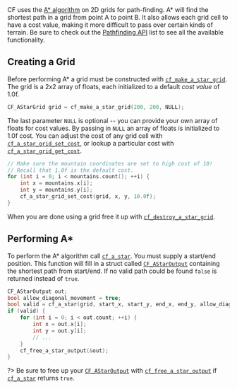 [](../header.md ':include')

<br>

CF uses the [A\* algorithm](https://en.wikipedia.org/wiki/A*_search_algorithm) on 2D grids for path-finding. A\* will find the shortest path in a grid from point A to point B. It also allows each grid cell to have a cost value, making it more difficult to pass over certain kinds of terrain. Be sure to check out the [Pathfinding API](https://randygaul.github.io/cute_framework/#/api_reference?id=pathfinding) list to see all the available functionality.

## Creating a Grid

Before performing A\* a grid must be constructed with [`cf_make_a_star_grid`](https://randygaul.github.io/cute_framework/#/pathfinding/cf_make_a_star_grid). The grid is a 2x2 array of floats, each initialized to a default _cost value_ of 1.0f.

```cpp
CF_AStarGrid grid = cf_make_a_star_grid(200, 200, NULL);
```

The last parameter `NULL` is optional -- you can provide your own array of floats for cost values. By passing in `NULL` an array of floats is initialized to 1.0f cost. You can adjust the cost of any grid cell with [`cf_a_star_grid_set_cost`](https://randygaul.github.io/cute_framework/#/pathfinding/cf_a_star_grid_set_cost), or lookup a particular cost with [`cf_a_star_grid_get_cost`](https://randygaul.github.io/cute_framework/#/pathfinding/cf_a_star_grid_get_cost).

```cpp
// Make sure the mountain coordinates are set to high cost of 10!
// Recall that 1.0f is the default cost.
for (int i = 0; i < mountains.count(); ++i) {
	int x = mountains.x[i];
	int y = mountains.y[i];
	cf_a_star_grid_set_cost(grid, x, y, 10.0f);
}
```

When you are done using a grid free it up with [`cf_destroy_a_star_grid`](https://randygaul.github.io/cute_framework/#/pathfinding/cf_destroy_a_star_grid).

## Performing A*

To perform the A\* algorithm call [`cf_a_star`](https://randygaul.github.io/cute_framework/#/pathfinding/cf_a_star). You must supply a start/end position. This function will fill in a struct called [`CF_AStarOutput`](https://randygaul.github.io/cute_framework/#/pathfinding/cf_astaroutput) containing the shortest path from start/end. If no valid path could be found `false` is returned instead of `true`.

```cpp
CF_AStarOutput out;
bool allow_diagonal_movement = true;
bool valid = cf_a_star(grid, start_x, start_y, end_x, end_y, allow_diagonal_movement, out);
if (valid) {
	for (int i = 0; i < out.count; ++i) {
		int x = out.x[i];
		int y = out.y[i];
		// ...
	}
	cf_free_a_star_output(&out);
}
```

?> Be sure to free up your [`CF_AStarOutput`](https://randygaul.github.io/cute_framework/#/pathfinding/cf_astaroutput) with [`cf_free_a_star_output`](https://randygaul.github.io/cute_framework/#/pathfinding/cf_free_a_star_output) if [`cf_a_star`](https://randygaul.github.io/cute_framework/#/pathfinding/cf_a_star) returns `true`.
